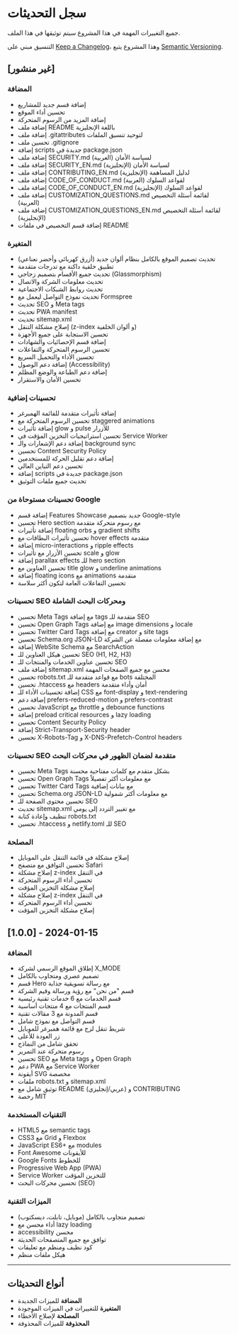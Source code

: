 # سجل التحديثات

جميع التغييرات المهمة في هذا المشروع سيتم توثيقها في هذا الملف.

التنسيق مبني على [Keep a Changelog](https://keepachangelog.com/ar/1.0.0/)،
وهذا المشروع يتبع [Semantic Versioning](https://semver.org/lang/ar/).

## [غير منشور]

### المضافة
- إضافة قسم جديد للمشاريع
- تحسين أداء الموقع
- إضافة المزيد من الرسوم المتحركة
- إضافة ملف README باللغة الإنجليزية
- إضافة ملف .gitattributes لتوحيد تنسيق الملفات
- تحسين ملف .gitignore
- إضافة scripts جديدة في package.json
- إضافة ملف SECURITY.md لسياسة الأمان (العربية)
- إضافة ملف SECURITY_EN.md لسياسة الأمان (الإنجليزية)
- إضافة ملف CONTRIBUTING_EN.md لدليل المساهمة (الإنجليزية)
- إضافة ملف CODE_OF_CONDUCT.md لقواعد السلوك (العربية)
- إضافة ملف CODE_OF_CONDUCT_EN.md لقواعد السلوك (الإنجليزية)
- إضافة ملف CUSTOMIZATION_QUESTIONS.md لقائمة أسئلة التخصيص (العربية)
- إضافة ملف CUSTOMIZATION_QUESTIONS_EN.md لقائمة أسئلة التخصيص (الإنجليزية)
- إضافة قسم التخصيص في ملفات README

### المتغيرة
- تحديث تصميم الموقع بالكامل بنظام ألوان جديد (أزرق كهربائي وأخضر نعناعي)
- تطبيق خلفية داكنة مع تدرجات متقدمة
- تحديث جميع الأقسام بتصميم زجاجي (Glassmorphism)
- تحديث معلومات الشركة والاتصال
- تحديث روابط الشبكات الاجتماعية
- تحديث نموذج التواصل ليعمل مع Formspree
- تحديث SEO و Meta tags
- تحديث PWA manifest
- تحديث sitemap.xml
- إصلاح مشكلة التنقل (z-index و ألوان الخلفية)
- تحسين الاستجابة على جميع الأجهزة
- إضافة قسم الإحصائيات والشهادات
- تحسين الرسوم المتحركة والتفاعلات
- تحسين الأداء والتحميل السريع
- إضافة دعم الوصول (Accessibility)
- إضافة دعم الطباعة والوضع المظلم
- تحسين الأمان والاستقرار

### تحسينات إضافية
- إضافة تأثيرات متقدمة للقائمة الهمبرغر
- تحسين الرسوم المتحركة مع staggered animations
- إضافة تأثيرات glow و pulse للأزرار
- تحسين استراتيجيات التخزين المؤقت في Service Worker
- إضافة دعم الإشعارات والـ background sync
- تحسين Content Security Policy
- إضافة دعم تقليل الحركة للمستخدمين
- تحسين دعم التباين العالي
- إضافة scripts جديدة في package.json
- تحديث جميع ملفات التوثيق

### تحسينات مستوحاة من Google
- إضافة قسم Features Showcase جديد بتصميم Google-style
- تحسين Hero section مع رسوم متحركة متقدمة
- إضافة تأثيرات floating orbs و gradient shifts
- تحسين تأثيرات البطاقات مع hover effects متقدمة
- إضافة micro-interactions و ripple effects
- تحسين الأزرار مع تأثيرات scale و glow
- إضافة parallax effects للـ hero section
- تحسين العناوين مع title glow و underline animations
- إضافة floating icons مع animations متقدمة
- تحسين التفاعلات العامة لتكون أكثر سلاسة

### تحسينات SEO ومحركات البحث الشاملة
- تحسين Meta Tags مع إضافة tags متقدمة للـ SEO
- تحسين Open Graph Tags مع إضافة image dimensions و locale
- تحسين Twitter Card Tags مع إضافة creator و site tags
- تحسين Schema.org JSON-LD مع إضافة معلومات مفصلة عن الشركة
- إضافة WebSite Schema مع SearchAction
- تحسين هيكل العناوين للـ SEO (H1, H2, H3)
- تحسين عناوين الخدمات والمنتجات للـ SEO
- إضافة ملف sitemap.xml محسن مع جميع الصفحات المهمة
- تحسين robots.txt مع قواعد متقدمة للـ bots المختلفة
- تحسين .htaccess مع headers أمان وأداء متقدمة
- إضافة تحسينات الأداء للـ CSS مع font-display و text-rendering
- إضافة دعم prefers-reduced-motion و prefers-contrast
- تحسين JavaScript مع throttle و debounce functions
- إضافة preload critical resources و lazy loading
- تحسين Content Security Policy
- إضافة Strict-Transport-Security header
- تحسين X-Robots-Tag و X-DNS-Prefetch-Control headers

### تحسينات SEO متقدمة لضمان الظهور في محركات البحث
- تحسين Meta Tags بشكل متقدم مع كلمات مفتاحية محسنة
- تحسين Open Graph Tags مع معلومات أكثر تفصيلاً
- تحسين Twitter Card Tags مع بيانات إضافية
- تحسين Schema.org JSON-LD مع معلومات أكثر شمولية
- تحسين محتوى الصفحة للـ SEO
- تحديث sitemap.xml مع تغيير التردد إلى يومي
- تنظيف وإعادة كتابة robots.txt
- تحسين .htaccess و netlify.toml للـ SEO

### المصلحة
- إصلاح مشكلة في قائمة التنقل على الموبايل
- تحسين التوافق مع متصفح Safari
- إصلاح مشكلة z-index في التنقل
- تحسين أداء الرسوم المتحركة
- إصلاح مشكلة التخزين المؤقت
- إصلاح مشكلة z-index في التنقل
- تحسين أداء الرسوم المتحركة
- إصلاح مشكلة التخزين المؤقت

## [1.0.0] - 2024-01-15

### المضافة
- إطلاق الموقع الرسمي لشركة X_MODE
- تصميم عصري ومتجاوب بالكامل
- قسم Hero مع رسالة تسويقية جذابة
- قسم "من نحن" مع رؤية ورسالة وقيم الشركة
- قسم الخدمات مع 6 خدمات تقنية رئيسية
- قسم المنتجات مع 4 منتجات أساسية
- قسم المدونة مع 3 مقالات تقنية
- قسم التواصل مع نموذج شامل
- شريط تنقل لزج مع قائمة همبرغر للموبايل
- زر العودة للأعلى
- تحقق شامل من النماذج
- رسوم متحركة عند التمرير
- تحسين SEO مع Meta tags و Open Graph
- دعم PWA مع Service Worker
- أيقونة SVG مخصصة
- ملفات robots.txt و sitemap.xml
- توثيق شامل مع README (عربي/إنجليزي) و CONTRIBUTING
- رخصة MIT

### التقنيات المستخدمة
- HTML5 مع semantic tags
- CSS3 مع Grid و Flexbox
- JavaScript ES6+ مع modules
- Font Awesome للأيقونات
- Google Fonts للخطوط
- Progressive Web App (PWA)
- Service Worker للتخزين المؤقت
- تحسين محركات البحث (SEO)

### الميزات التقنية
- تصميم متجاوب بالكامل (موبايل، تابلت، ديسكتوب)
- أداء محسن مع lazy loading
- accessibility محسن
- توافق مع جميع المتصفحات الحديثة
- كود نظيف ومنظم مع تعليقات
- هيكل ملفات منظم

---

## أنواع التحديثات

- **المضافة** للميزات الجديدة
- **المتغيرة** للتغييرات في الميزات الموجودة
- **المصلحة** لإصلاح الأخطاء
- **المحذوفة** للميزات المحذوفة
